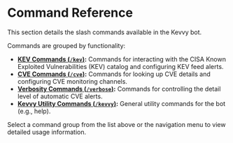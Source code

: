 # Command Reference

This section details the slash commands available in the Kevvy bot.

Commands are grouped by functionality:

- **[KEV Commands (`/kev`)](kev.md):** Commands for interacting with the CISA Known Exploited Vulnerabilities (KEV) catalog and configuring KEV feed alerts.
- **[CVE Commands (`/cve`)](cve.md):** Commands for looking up CVE details and configuring CVE monitoring channels.
- **[Verbosity Commands (`/verbose`)](verbose.md):** Commands for controlling the detail level of automatic CVE alerts.
- **[Kevvy Utility Commands (`/kevvy`)](kevvy.md):** General utility commands for the bot (e.g., help).

Select a command group from the list above or the navigation menu to view detailed usage information.
